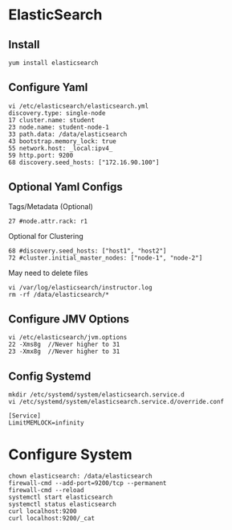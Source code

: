 # ElasticSearch

## Install
`yum install elasticsearch`


## Configure  Yaml
```
vi /etc/elasticsearch/elasticsearch.yml
discovery.type: single-node
17 cluster.name: student
23 node.name: student-node-1
33 path.data: /data/elasticsearch
43 bootstrap.memory_lock: true
55 network.host: _local:ipv4_  
59 http.port: 9200
68 discovery.seed_hosts: ["172.16.90.100"]
```

## Optional Yaml Configs
Tags/Metadata (Optional)
```
27 #node.attr.rack: r1
```
Optional for Clustering
```
68 #discovery.seed_hosts: ["host1", "host2"]
72 #cluster.initial_master_nodes: ["node-1", "node-2"]
```

May need to delete files
```
vi /var/log/elasticsearch/instructor.log
rm -rf /data/elasticsearch/*
```

## Configure JMV Options
```
vi /etc/elasticsearch/jvm.options
22 -Xms8g  //Never higher to 31
23 -Xmx8g  //Never higher to 31
```

## Config Systemd
```
mkdir /etc/systemd/system/elasticsearch.service.d
vi /etc/systemd/system/elasticsearch.service.d/override.conf  

[Service]
LimitMEMLOCK=infinity
```
# Configure System
```
chown elasticsearch: /data/elasticsearch
firewall-cmd --add-port=9200/tcp --permanent
firewall-cmd --reload
systemctl start elasticsearch
systemctl status elasticsearch
curl localhost:9200
curl localhost:9200/_cat
```
